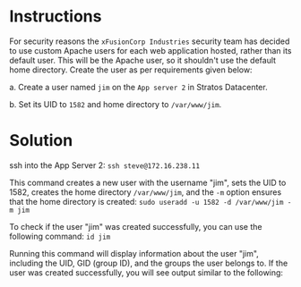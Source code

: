 # Instructions

For security reasons the `xFusionCorp Industries` security team has decided to use custom Apache users for each web application hosted, rather than its default user. This will be the Apache user, so it shouldn't use the default home directory. Create the user as per requirements given below:

a. Create a user named `jim` on the `App server 2` in Stratos Datacenter.

b. Set its UID to `1582` and home directory to `/var/www/jim`.

# Solution

ssh into the App Server 2: `ssh steve@172.16.238.11`

This command creates a new user with the username "jim", sets the UID to 1582, creates the home directory `/var/www/jim`, and the `-m` option ensures that the home directory is created: `sudo useradd -u 1582 -d /var/www/jim -m jim` 

To check if the user "jim" was created successfully, you can use the following command: `id jim`

Running this command will display information about the user "jim", including the UID, GID (group ID), and the groups the user belongs to. If the user was created successfully, you will see output similar to the following:

